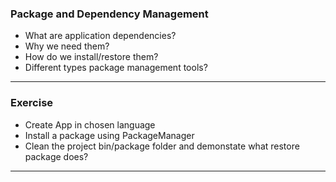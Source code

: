 ### Package and Dependency Management

- What are application dependencies?
- Why we need them?
- How do we install/restore them?
- Different types package management tools?

---

### Exercise

- Create App in chosen language
- Install a package using PackageManager
- Clean the project bin/package folder and demonstate what restore package does?

---

